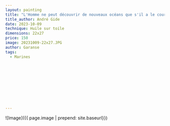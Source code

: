 ```yaml
---
layout: painting
title: "L'Homme ne peut découvrir de nouveaux océans que s'il a le courage de perdre du vue le rivage." 
title_author: André Gide                                                            
date: 2023-10-09
technique: Huile sur toile 
dimensions: 22x27
price: 150
image: 20231009-22x27.JPG
author: Garanse
tags:
  - Marines
  
  
  
  
  
  
  
  
  
  
---
```

![Image]({{ page.image | prepend: site.baseurl}})

